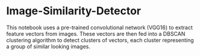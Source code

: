 # Image-Similarity-Detector
This notebook uses a pre-trained convolutional network (VGG16) to extract feature vectors from images. These vectors are then fed into a DBSCAN clustering algorithm to detect clusters of vectors, each cluster representing a group of similar looking images.
